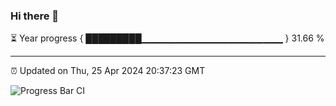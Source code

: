 ### Hi there 👋

⏳ Year progress { █████████▁▁▁▁▁▁▁▁▁▁▁▁▁▁▁▁▁▁▁▁▁ } 31.66 %

---

⏰ Updated on Thu, 25 Apr 2024 20:37:23 GMT

![Progress Bar CI](https://github.com/IshwaranRudhara/GIT-ACTION/workflows/Progress%20Bar%20CI/badge.svg)
